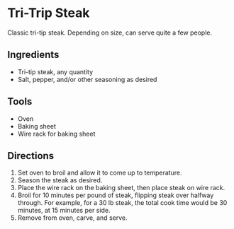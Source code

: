 # Tri-Trip Steak

Classic tri-tip steak. Depending on size, can serve quite a few people.



## Ingredients

- Tri-tip steak, any quantity
- Salt, pepper, and/or other seasoning as desired



## Tools

- Oven
- Baking sheet
- Wire rack for baking sheet



## Directions

1. Set oven to broil and allow it to come up to temperature.
1. Season the steak as desired.
1. Place the wire rack on the baking sheet, then place steak on wire rack.
1. Broil for 10 minutes per pound of steak, flipping steak over halfway through. For example, for a 30 lb steak, the total cook time would be 30 minutes, at 15 minutes per side.
1. Remove from oven, carve, and serve.
